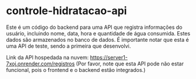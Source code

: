 # controle-hidratacao-api
 Este é um código do backend para uma API que registra informações do usuário, incluindo nome, data, hora e quantidade de água consumida. Estes dados são armazenados no banco de dados. É importante notar que esta é uma API de teste, sendo a primeira que desenvolvi.

Link da API hospedada na nuvem: https://server1-7xoj.onrender.com/registros (Por favor, note que esta API pode não estar funcional, pois o frontend e o backend estão integrados.)
